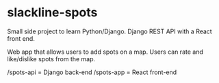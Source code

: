 # slackline-spots

Small side project to learn Python/Django. 
Django REST API with a React front end.

Web app that allows users to add spots on a map. Users can rate and like/dislike spots from the map.

/spots-api = Django back-end
/spots-app = React front-end
